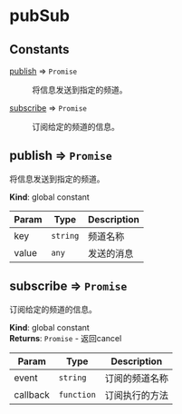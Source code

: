 # pubSub 
## Constants

<dl>
<dt><a href="#publish">publish</a> ⇒ <code>Promise</code></dt>
<dd><p>将信息发送到指定的频道。</p>
</dd>
<dt><a href="#subscribe">subscribe</a> ⇒ <code>Promise</code></dt>
<dd><p>订阅给定的频道的信息。</p>
</dd>
</dl>

<a name="publish"></a>

## publish ⇒ <code>Promise</code>
将信息发送到指定的频道。

**Kind**: global constant  

| Param | Type | Description |
| --- | --- | --- |
| key | <code>string</code> | 频道名称 |
| value | <code>any</code> | 发送的消息 |

<a name="subscribe"></a>

## subscribe ⇒ <code>Promise</code>
订阅给定的频道的信息。

**Kind**: global constant  
**Returns**: <code>Promise</code> - 返回cancel  

| Param | Type | Description |
| --- | --- | --- |
| event | <code>string</code> | 订阅的频道名称 |
| callback | <code>function</code> | 订阅执行的方法 |

